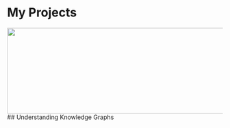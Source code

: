 # My Projects

<img align="left" width="600" height="200" src="https://www.python.org/python-.png">
## Understanding Knowledge Graphs


